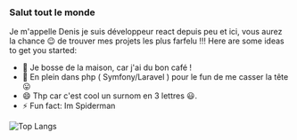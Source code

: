 ### Salut tout le monde

Je m'appelle Denis je suis développeur react depuis peu et ici, vous aurez la chance :wink: de trouver mes projets les plus farfelu !!!
Here are some ideas to get you started:

- 🔭 Je bosse de la maison, car j'ai du bon café !
- 🌱 En plein dans php ( Symfony/Laravel ) pour le fun de me casser la tête :stuck_out_tongue:
- 😄 Thp car c'est cool un surnom en 3 lettres :smiley:.
- ⚡ Fun fact: Im Spiderman



![Top Langs](https://github-readme-stats.vercel.app/api/top-langs/?username=Thp77&langs_count=8&&show_icons=true&theme=tokyonight)

